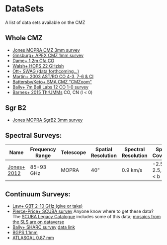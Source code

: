 # DataSets
A list of data sets available on the CMZ

## Whole CMZ

 * [Jones MOPRA CMZ 3mm survey](http://newt.phys.unsw.edu.au/mopracmz/)
 * [Ginsburg+ APEX CMZ 1mm survey](https://dataverse.harvard.edu/dataverse/APEX-CMZ-1mm)
 * [Dame+ 1.2m Cfa CO](https://dataverse.harvard.edu/dataset.xhtml?persistentId=hdl:10904/10006)
 * [Walsh+ HOPS 22 GHzish](http://awalsh.ivec.org/hops/public/index.php)
 * [Ott+ SWAG (data forthcoming...)](https://sites.google.com/site/atcaswag/home)
 * [Martin+ 2003 AST/RO CO 4-3, 7-6 & CI](https://www.cfa.harvard.edu/~aas/adair/www-docs/AST_RO/abc.html)
 * [Battersby/Keto+ SMA CMZ "CMZoom"](https://www.cfa.harvard.edu/sma/LargeScale/CMZ/)
 * [Bally+ 7m Bell Labs 12 CO 1-0 survey](https://figshare.com/articles/AT_A_Bell_Labs_7_m_12CO_data_Galactic_center/808624)
 * [Barnes+ 2015 ThrUMMs](http://www.astro.ufl.edu/~peterb/research/thrumms/rbank/) CO, CN (l < 0)
 
## Sgr B2

 * [Jones MOPRA SgrB2 3mm survey](http://newt.phys.unsw.edu.au/mopracmz/survey.html#sgrb2_3mm_table)


## Spectral Surveys:
| Name | Frequency Range | Telescope | Spatial Resolution | Spectral Resolution | Spatial Coverage | Sensitivity | Named Targets | Lines |
|---|---|---|---|---|---|---|---|---|
| [Jones+ 2012](http://newt.phys.unsw.edu.au/mopracmz/)   | 85-93 GHz | MOPRA  | 40"  | 0.9 km/s  | -2.5 < l < 2.5, -0.5 < b < 0.5 | 42-83 mK/chan  | CMZ  | Lots  |


## Continuum Surveys:

 * [Law+ GBT 2-10 GHz (give or take)](https://dataverse.harvard.edu/dataset.xhtml?persistentId=doi:10.7910/DVN/28866)
 * [Pierce-Price+ SCUBA survey](http://adsabs.harvard.edu/abs/2000ApJ...545L.121P) Anyone know where to get these data?  The [SCUBA Legacy Catalogue](http://www3.cadc-ccda.hia-iha.nrc-cnrc.gc.ca/community/scubalegacy/) includes some of this data; [mosaics from the SLS are on dataverse](https://dataverse.harvard.edu/dataset.xhtml?persistentId=doi%3A10.7910%2FDVN%2FK4GWMI)
 * [Bally+ SHARC survey](http://adsabs.harvard.edu/abs/2010ApJ...721..137B) [data link](https://dataverse.harvard.edu/dataset.xhtml?persistentId=doi%3A10.7910%2FDVN%2FPOIZX0)
 * [BGPS 1.1mm](http://irsa.ipac.caltech.edu/data/BOLOCAM_GPS/images/v2/INNER_GALAXY/maps/)
 * [ATLASGAL 0.87 mm](http://atlasgal.mpifr-bonn.mpg.de/cgi-bin/ATLASGAL_DATASETS.cgi)
 
